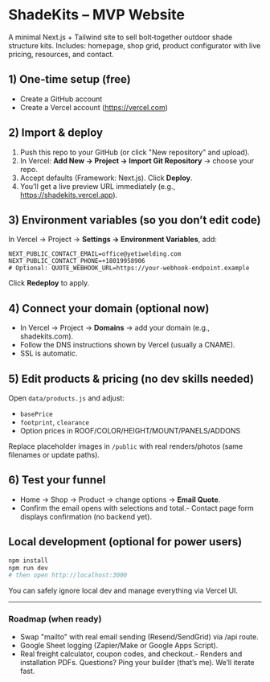 # ShadeKits – MVP Website

A minimal Next.js + Tailwind site to sell bolt‑together outdoor shade structure kits.
Includes: homepage, shop grid, product configurator with live pricing, resources, and contact.

## 1) One‑time setup (free)
- Create a GitHub account
- Create a Vercel account (https://vercel.com)

## 2) Import & deploy
1. Push this repo to your GitHub (or click "New repository" and upload).
2. In Vercel: **Add New → Project → Import Git Repository** → choose your repo.
3. Accept defaults (Framework: Next.js). Click **Deploy**.
4. You’ll get a live preview URL immediately (e.g., https://shadekits.vercel.app).

## 3) Environment variables (so you don’t edit code)
In Vercel → Project → **Settings → Environment Variables**, add:

```
NEXT_PUBLIC_CONTACT_EMAIL=office@yetiwelding.com
NEXT_PUBLIC_CONTACT_PHONE=+18019958906
# Optional: QUOTE_WEBHOOK_URL=https://your-webhook-endpoint.example
```

Click **Redeploy** to apply.

## 4) Connect your domain (optional now)
- In Vercel → Project → **Domains** → add your domain (e.g., shadekits.com).
- Follow the DNS instructions shown by Vercel (usually a CNAME).
- SSL is automatic.

## 5) Edit products & pricing (no dev skills needed)
Open `data/products.js` and adjust:
- `basePrice`
- `footprint`, `clearance`
- Option prices in ROOF/COLOR/HEIGHT/MOUNT/PANELS/ADDONS

Replace placeholder images in `/public` with real renders/photos (same filenames or update paths).

## 6) Test your funnel
- Home → Shop → Product → change options → **Email Quote**.
- Confirm the email opens with selections and total.- Contact page form displays confirmation (no backend yet).

## Local development (optional for power users)
```bash
npm install
npm run dev
# then open http://localhost:3000
```

You can safely ignore local dev and manage everything via Vercel UI.

---

### Roadmap (when ready)
- Swap "mailto" with real email sending (Resend/SendGrid) via /api route.
- Google Sheet logging (Zapier/Make or Google Apps Script).
- Real freight calculator, coupon codes, and checkout.- Renders and installation PDFs.
Questions? Ping your builder (that’s me). We’ll iterate fast.

